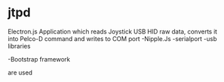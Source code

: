 # jtpd
Electron.js Application which reads Joystick USB HID raw data, converts it into Pelco-D command and writes to COM port
-Nipple.Js
-serialport
-usb
libraries

-Bootstrap 
framework

are used
